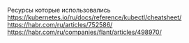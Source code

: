 Ресурсы которые использовались
https://kubernetes.io/ru/docs/reference/kubectl/cheatsheet/
https://habr.com/ru/articles/752586/
https://habr.com/ru/companies/flant/articles/498970/
